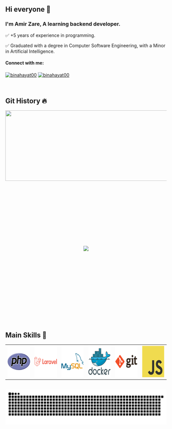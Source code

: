 <h2> Hi everyone 👋 </h2>
<!-- prettier-ignore -->
<h3 align="left">I'm Amir Zare, A learning backend developer.</h3>
<p>   ✅  +5 years of experience in programming.</p>
<p>   ✅	Graduated with a degree in Computer Software Engineering, with a Minor in Artificial Intelligence.</p>
<h4 align="left">Connect with me:</h4>
<p align="left">
<a href="https://twitter.com/binahayat00" target="blank"><img align="center" src="https://raw.githubusercontent.com/rahuldkjain/github-profile-readme-generator/master/src/images/icons/Social/twitter.svg" alt="binahayat00" height="30" width="40" /></a>
  <a href="https://linkedin.com/in/binahayat00" target="blank"><img align="center" src="https://raw.githubusercontent.com/rahuldkjain/github-profile-readme-generator/master/src/images/icons/Social/linked-in-alt.svg" alt="binahayat00" height="30" width="40" /></a>
</p>
<br />

## Git History 🔥

<div align="center">
  <img width="800" height="220" src="https://streak-stats.demolab.com/?user=binahayat00&theme=dark&border_radius=40.5&card_width=800">
</div>
<div align="center" style="margin:200px;" >
<!--   <img width="200" height="400" src="https://github-readme-stats.vercel.app/api/top-langs/?username=binahayat00&size_weight=1&count_weight=1&layout=pie&theme=vision-friendly-dark"> -->
  <img src="https://github-readme-stats.vercel.app/api/top-langs/?username=binahayat00&size_weight=1&count_weight=1&layout=compact&theme=dark&border_radius=35.5" />
<!--   <img src="https://github-readme-stats-one-bice.vercel.app/api?username=binahayat00&show_icons=false&theme=dark&count_private=true&line_height=22&border_radius=35.5" height="145px"/> -->
</div>
<br />

## Main Skills 🥇

<table width="100%" align="center" style="border: 0" text-align="center">
  <tr>
    <td>
      <img src="https://github.com/devicons/devicon/blob/master/icons/php/php-original.svg" title="PHP" alt="PHP" width="100" height="100" />
    </td>
    <td >
      <img src="https://github.com/devicons/devicon/blob/master/icons/laravel/laravel-original-wordmark.svg" title="Laravel" alt="Laravel" width="100" height="100" />
    </td>
    <td >
      <img src="https://github.com/devicons/devicon/blob/master/icons/mysql/mysql-original-wordmark.svg" title="MySQL" alt="MySQL" width="100" height="100" />
    </td>
    <td >
      <img src="https://github.com/devicons/devicon/blob/master/icons/docker/docker-original-wordmark.svg" title="Docker" alt="Docker" width="100" height="100" />
    </td>
    <td >
      <img src="https://github.com/devicons/devicon/blob/master/icons/git/git-original-wordmark.svg" title="Git" alt="Git" width="100" height="100" />
    </td>
    <td >
      <img src="https://github.com/devicons/devicon/blob/master/icons/javascript/javascript-original.svg" title="JS" alt="JS" width="100" height="100" />
    </td>
  </tr>
</table>
<h2></h2>
<div align="center" text-align="center">
<picture align="center" text-align="center">
  <source media="(prefers-color-scheme: dark)" srcset="files/github-snake-dark.svg" />
  <source media="(prefers-color-scheme: light)" srcset="files/github-snake.svg" />
  <img alt="github-snake" src="files/github-snake.svg" />
</picture>
</div>
<!--
**binahayat00/binahayat00** is a ✨ _special_ ✨ repository because its `README.md` (this file) appears on your GitHub profile.

Here are some ideas to get you started:

- 🔭 I’m currently working on ...
- 🌱 I’m currently learning ...
- 👯 I’m looking to collaborate on ...
- 🤔 I’m looking for help with ...
- 💬 Ask me about ...
- 📫 How to reach me: ...
- 😄 Pronouns: ....
- ⚡ Fun fact: ....
-->
  
